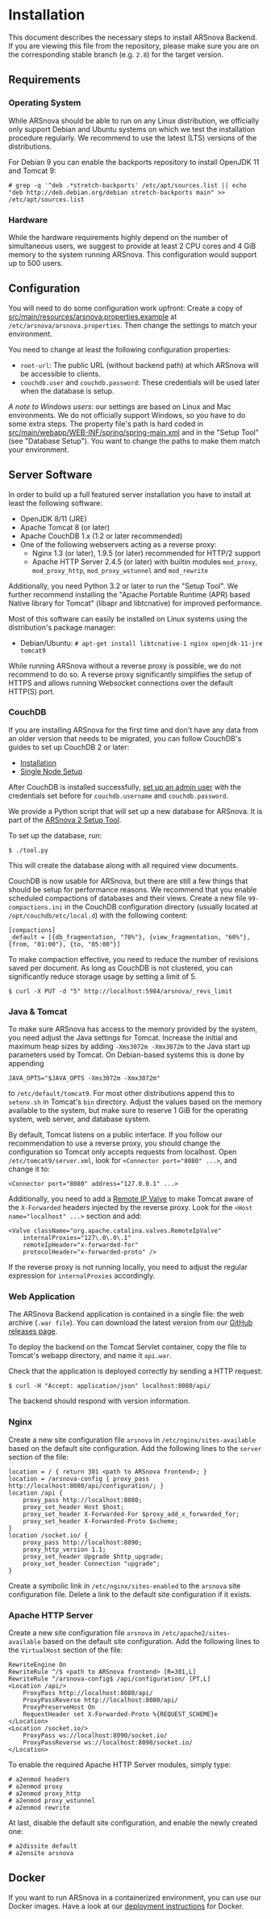 # Installation

This document describes the necessary steps to install ARSnova Backend.
If you are viewing this file from the repository, please make sure you are on the corresponding stable branch (e.g. `2.8`) for the target version.


## Requirements

### Operating System

While ARSnova should be able to run on any Linux distribution, we officially only support Debian and Ubuntu systems on which we test the installation procedure regularly.
We recommend to use the latest (LTS) versions of the distributions.

For Debian 9 you can enable the backports repository to install OpenJDK 11 and Tomcat 9:

	# grep -q '^deb .*stretch-backports' /etc/apt/sources.list || echo "deb http://deb.debian.org/debian stretch-backports main" >> /etc/apt/sources.list


### Hardware

While the hardware requirements highly depend on the number of simultaneous users, we suggest to provide at least 2 CPU cores and 4 GiB memory to the system running ARSnova.
This configuration would support up to 500 users.


## Configuration

You will need to do some configuration work upfront:
Create a copy of
[src/main/resources/arsnova.properties.example](../../main/resources/arsnova.properties.example)
at `/etc/arsnova/arsnova.properties`.
Then change the settings to match your environment.

You need to change at least the following configuration properties:

* `root-url`: The public URL (without backend path) at which ARSnova will be accessible to clients.
* `couchdb.user` and `couchdb.password`: These credentials will be used later when the database is setup.

*A note to Windows users*: our settings are based on Linux and Mac environments.
We do not officially support Windows, so you have to do some extra steps.
The property file's path is hard coded in
[src/main/webapp/WEB-INF/spring/spring-main.xml](../../main/webapp/WEB-INF/spring/spring-main.xml)
and in the "Setup Tool" (see "Database Setup").
You want to change the paths to make them match your environment.


## Server Software

In order to build up a full featured server installation you have to install at least the following software:

* OpenJDK 8/11 (JRE)
* Apache Tomcat 8 (or later)
* Apache CouchDB 1.x (1.2 or later recommended)
* One of the following webservers acting as a reverse proxy:
	* Nginx 1.3 (or later), 1.9.5 (or later) recommended for HTTP/2 support
	* Apache HTTP Server 2.4.5 (or later) with builtin modules `mod_proxy`, `mod_proxy_http`, `mod_proxy_wstunnel` and `mod_rewrite`

Additionally, you need Python 3.2 or later to run the "Setup Tool".
We further recommend installing the "Apache Portable Runtime (APR) based Native library for Tomcat" (libapr and libtcnative) for improved performance.

Most of this software can easily be installed on Linux systems using the distribution's package manager:
* Debian/Ubuntu: `# apt-get install libtcnative-1 nginx openjdk-11-jre tomcat9`

While running ARSnova without a reverse proxy is possible, we do not recommend to do so.
A reverse proxy significantly simplifies the setup of HTTPS and allows running Websocket connections over the default HTTP(S) port.


### CouchDB

If you are installing ARSnova for the first time and don't have any data from an older version that needs to be migrated,
you can follow CouchDB's guides to set up CouchDB 2 or later:
* [Installation](https://docs.couchdb.org/en/stable/install/unix.html)
* [Single Node Setup](https://docs.couchdb.org/en/stable/setup/single-node.html)

After CouchDB is installed successfully, [set up an admin user](https://docs.couchdb.org/en/stable/config/auth.html)
with the credentials set before for `couchdb.username` and `couchdb.password`.

We provide a Python script that will set up a new database for ARSnova.
It is part of the [ARSnova 2 Setup Tool](https://gitlab.com/particify/dev/foss/arsnova-2-setup-tool).

To set up the database, run:

	$ ./tool.py

This will create the database along with all required view documents.

CouchDB is now usable for ARSnova, but there are still a few things that should be setup for performance reasons.
We recommend that you enable scheduled compactions of databases and their views.
Create a new file `99-compactions.ini` in the CouchDB configuration directory (usually located at `/opt/couchdb/etc/local.d`) with the following content:

	[compactions]
	_default = [{db_fragmentation, "70%"}, {view_fragmentation, "60%"}, {from, "01:00"}, {to, "05:00"}]

To make compaction effective, you need to reduce the number of revisions saved per document.
As long as CouchDB is not clustered, you can significantly reduce storage usage by setting a limit of 5.

	$ curl -X PUT -d "5" http://localhost:5984/arsnova/_revs_limit


### Java & Tomcat

To make sure ARSnova has access to the memory provided by the system, you need adjust the Java settings for Tomcat.
Increase the initial and maximum heap sizes by adding `-Xms3072m -Xmx3072m` to the Java start up parameters used by Tomcat.
On Debian-based systems this is done by appending

	JAVA_OPTS="$JAVA_OPTS -Xms3072m -Xmx3072m"

to `/etc/default/tomcat9`.
For most other distributions append this to `setenv.sh` in Tomcat's `bin` directory.
Adjust the values based on the memory available to the system, but make sure to reserve 1 GiB for the operating system, web server, and database system.

By default, Tomcat listens on a public interface.
If you follow our recommendation to use a reverse proxy, you should change the configuration so Tomcat only accepts requests from localhost.
Open `/etc/tomcat9/server.xml`, look for `<Connector port="8080" ...>`, and change it to:

	<Connector port="8080" address="127.0.0.1" ...>

Additionally, you need to add a
[Remote IP Valve](https://tomcat.apache.org/tomcat-9.0-doc/config/valve.html#Remote_IP_Valve)
to make Tomcat aware of the `X-Forwarded` headers injected by the reverse proxy.
Look for the `<Host name="localhost" ...>` section and add:

    <Valve className="org.apache.catalina.valves.RemoteIpValve"
        internalProxies="127\.0\.0\.1"
        remoteIpHeader="x-forwarded-for"
        protocolHeader="x-forwarded-proto" />

If the reverse proxy is not running locally, you need to adjust the regular expression for `internalProxies` accordingly.


### Web Application

The ARSnova Backend application is contained in a single file: the web archive (`.war file`).
You can download the latest version from our
[GitHub releases page](https://github.com/thm-projects/arsnova-backend/releases).

To deploy the backend on the Tomcat Servlet container, copy the file to Tomcat's webapp directory, and name it `api.war`.

Check that the application is deployed correctly by sending a HTTP request:

	$ curl -H "Accept: application/json" localhost:8080/api/

The backend should respond with version information.


### Nginx

Create a new site configuration file `arsnova` in `/etc/nginx/sites-available` based on the default site configuration.
Add the following lines to the `server` section of the file:

	location = / { return 301 <path to ARSnova frontend>; }
	location = /arsnova-config { proxy_pass http://localhost:8080/api/configuration/; }
	location /api {
		proxy_pass http://localhost:8080;
		proxy_set_header Host $host;
		proxy_set_header X-Forwarded-For $proxy_add_x_forwarded_for;
		proxy_set_header X-Forwarded-Proto $scheme;
	}
	location /socket.io/ {
		proxy_pass http://localhost:8090;
		proxy_http_version 1.1;
		proxy_set_header Upgrade $http_upgrade;
		proxy_set_header Connection "upgrade";
	}

Create a symbolic link in `/etc/nginx/sites-enabled` to the `arsnova` site configuration file.
Delete a link to the default site configuration if it exists.


### Apache HTTP Server

Create a new site configuration file `arsnova` in `/etc/apache2/sites-available` based on the default site configuration.
Add the following lines to the `VirtualHost` section of the file:

	RewriteEngine On
	RewriteRule ^/$ <path to ARSnova frontend> [R=301,L]
	RewriteRule ^/arsnova-config$ /api/configuration/ [PT,L]
	<Location /api/>
		ProxyPass http://localhost:8080/api/
		ProxyPassReverse http://localhost:8080/api/
		ProxyPreserveHost On
		RequestHeader set X-Forwarded-Proto %{REQUEST_SCHEME}e
	</Location>
	<Location /socket.io/>
		ProxyPass ws://localhost:8090/socket.io/
		ProxyPassReverse ws://localhost:8090/socket.io/
	</Location>

To enable the required Apache HTTP Server modules, simply type:

	# a2enmod headers
	# a2enmod proxy
	# a2enmod proxy_http
	# a2enmod proxy_wstunnel
	# a2enmod rewrite

At last, disable the default site configuration, and enable the newly created one:

	# a2dissite default
	# a2ensite arsnova


## Docker

If you want to run ARSnova in a containerized environment, you can use our Docker images.
Have a look at our [deployment instructions](https://github.com/thm-projects/arsnova-docker) for Docker.

